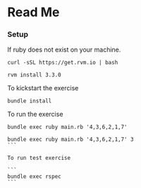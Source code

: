 

# Read Me

### Setup

If ruby does not exist on your machine.
```
curl -sSL https://get.rvm.io | bash

rvm install 3.3.0
```

To kickstart the exercise

```
bundle install
```

To run the exercise

```
bundle exec ruby main.rb '4,3,6,2,1,7'
```
````
bundle exec ruby main.rb '4,3,6,2,1,7' 3
```

To run test exercise

```
bundle exec rspec
```

